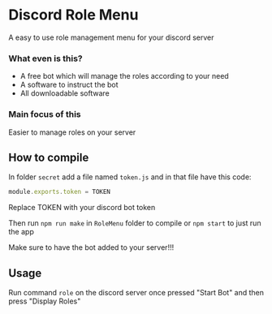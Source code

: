 # Discord Role Menu
A easy to use role management menu for your discord server

### What even is this?
* A free bot which will manage the roles according to your need
* A software to instruct the bot
* All downloadable software

### Main focus of this
<p>Easier to manage roles on your server</p>


## How to compile
In folder `secret` add a file named `token.js` and in that file have this code:
```js
module.exports.token = TOKEN
```
Replace TOKEN with your discord bot token

Then run `npm run make` in `RoleMenu` folder to compile or `npm start` to just run the app

Make sure to have the bot added to your server!!!

## Usage
Run command `role` on the discord server once pressed "Start Bot" and then press "Display Roles"